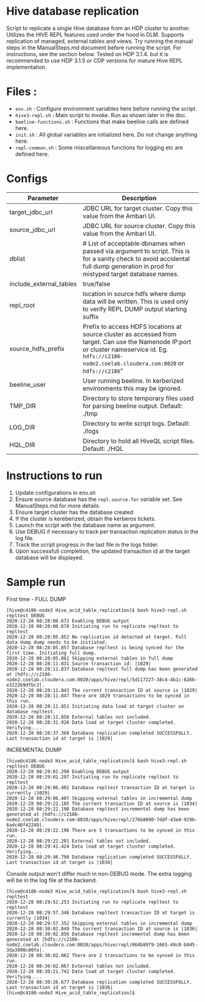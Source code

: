 # Hive database replication

Script to replicate a single Hive database from an HDP cluster to another. 
Utilizes the HIVE REPL features used under the hood in DLM. Supports replication of managed, external tables and views.
Try running the manual steps in the ManualSteps.md document before running the script. For instructions, see the section below.
Tested on HDP 3.1.4. but it is recommended to use HDP 3.1.5 or CDP versions for mature Hive REPL implementation.

# Files :
* `env.sh` : Configure environment variables here before running the script.
* `hive3-repl.sh` : Main script to invoke. Run as shown later in the doc.
* `beeline-functions.sh` : Functions that make beeline calls are defined here.
* `init.sh` : All global variables are initialized here. Do not change anything here.
* `repl-common.sh` : Some miscellaneous functions for logging etc are defined here.

# Configs
| Parameter | Description |
| ----------- | ----------- |
| target_jdbc_url      | JDBC URL for target cluster. Copy this value from the Ambari UI.       |
| source_jdbc_url   |  JDBC URL for source cluster. Copy this value from the Ambari UI.        |
| dblist      | # List of acceptable dbnames when passed via argument to script. This is for a sanity check to avoid accidental full dump generation in prod for mistyped target database names.       |
|include_external_tables|true/false|
|repl_root|location in source hdfs where dump data will be written. This is used only to verify REPL DUMP output starting suffix |
|source_hdfs_prefix|Prefix to access HDFS locations at source cluster as accessed from target. Can use the Namenode IP:port or cluster nameservice id. Eg. `hdfs://c2186-node2.coelab.cloudera.com:8020` or `hdfs://c2186`"|
|beeline_user|User running beeline. In kerberized environments this may be ignored.|
|TMP_DIR| Directory to store temporary files used for parsing beeline output. Default: ./tmp|
|LOG_DIR| Directory to write script logs.  Default: ./logs|
|HQL_DIR| Directory to hold all HiveQL script files. Default: ./HQL|

# Instructions to run 

1. Update configurations in env.sh
2. Ensure source database has the `repl.source.for` variable set. See ManualSteps.md for more details.
3. Ensure target cluster has the database created
4. If the cluster is kereberized, obtain the kerberos tickets.
5. Launch the script with the database name as argument. 
6. Use DEBUG if necessary to track per transaction replication status in the log file.
7. Track the script progress in the last file in the logs folder.
8. Upon successfull completion, the updated transaction id at the target database will be displayed.

# Sample run 

First time - 
FULL DUMP 
```
[hive@c4186-node3 Hive_acid_table_replication]$ bash hive3-repl.sh repltest DEBUG
2020-12-28 08:28:00.672 Enabling DEBUG output
2020-12-28 08:28:00.678 Initiating run to replicate repltest to repltest
2020-12-28 08:28:05.852 No replication id detected at target. Full data dump dump needs to be initiated.
2020-12-28 08:28:05.857 Database repltest is being synced for the first time. Initiating full dump.
2020-12-28 08:28:05.861 Skipping external tables in full dump
2020-12-28 08:28:11.831 Source transaction id: |1029|
2020-12-28 08:28:11.837 Database repltest full dump has been generated at |hdfs://c2186-node2.coelab.cloudera.com:8020/apps/hive/repl/5d117227-38c4-4b1c-826b-e3222b9dfbc3|.
2020-12-28 08:28:11.843 The current transaction ID at source is |1029|
2020-12-28 08:28:11.847 There are 1029 transactions to be synced in this run.
2020-12-28 08:28:11.851 Initiating data load at target cluster on database repltest.
2020-12-28 08:28:11.856 External tables not included.
2020-12-28 08:28:31.926 Data load at target cluster completed. Verifying....
2020-12-28 08:28:37.368 Database replication completed SUCCESSFULLY. Last transaction id at target is |1029|
```
INCREMENTAL DUMP 
```
[hive@c4186-node3 Hive_acid_table_replication]$ bash hive3-repl.sh repltest DEBUG
2020-12-28 08:29:01.290 Enabling DEBUG output
2020-12-28 08:29:01.297 Initiating run to replicate repltest to repltest
2020-12-28 08:29:06.402 Database repltest transaction ID at target is currently |1029|
2020-12-28 08:29:06.407 Skipping external tables in incremental dump
2020-12-28 08:29:22.185 The current transaction ID at source is |1034|
2020-12-28 08:29:22.190 Database repltest incremental dump has been generated at |hdfs://c2186-node2.coelab.cloudera.com:8020/apps/hive/repl/276b8090-7ddf-43ed-929b-6adc40f42249|.
2020-12-28 08:29:22.196 There are 5 transactions to be synced in this run.
2020-12-28 08:29:22.201 External tables not included.
2020-12-28 08:29:41.424 Data load at target cluster completed. Verifying....
2020-12-28 08:29:46.790 Database replication completed SUCCESSFULLY. Last transaction id at target is |1034|
```
Console output won't differ much in non-DEBUG mode. The extra logging will be in the log file at the backend.
```
[hive@c4186-node3 Hive_acid_table_replication]$ bash hive3-repl.sh repltest 
2020-12-28 08:29:52.253 Initiating run to replicate repltest to repltest
2020-12-28 08:29:57.346 Database repltest transaction ID at target is currently |1034|
2020-12-28 08:29:57.352 Skipping external tables in incremental dump
2020-12-28 08:30:02.849 The current transaction ID at source is |1036|
2020-12-28 08:30:02.856 Database repltest incremental dump has been generated at |hdfs://c2186-node2.coelab.cloudera.com:8020/apps/hive/repl/064b89f9-1665-49c0-b945-3da3990c00fe|.
2020-12-28 08:30:02.862 There are 2 transactions to be synced in this run.
2020-12-28 08:30:02.867 External tables not included.
2020-12-28 08:30:21.742 Data load at target cluster completed. Verifying....
2020-12-28 08:30:26.677 Database replication completed SUCCESSFULLY. Last transaction id at target is |1036|
[hive@c4186-node3 Hive_acid_table_replication]$ 
```
